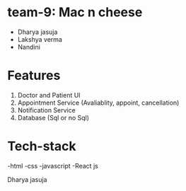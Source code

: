 # team-9: Mac n cheese 

- Dharya jasuja
- Lakshya verma
- Nandini
# Features
1. Doctor and Patient UI
2. Appointment Service (Avaliablity, appoint, cancellation)
3. Notification Service 
4. Database (Sql or no Sql)
# Tech-stack
-html
-css
-javascript
-React js

Dharya jasuja